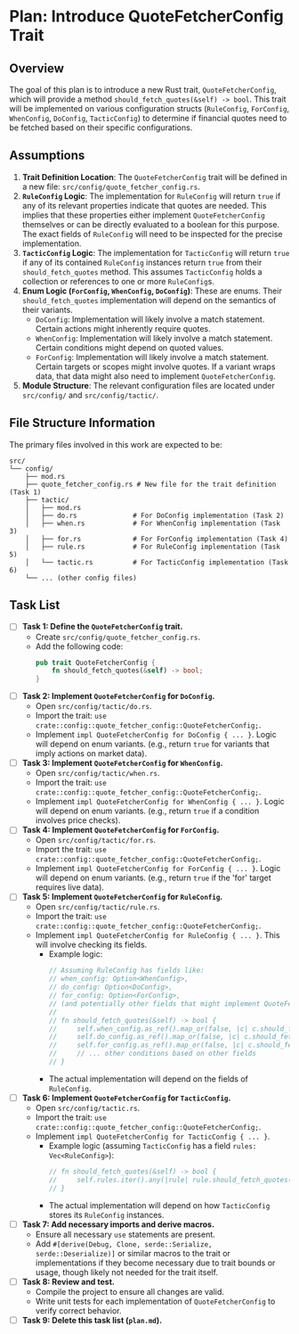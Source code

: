 # Plan: Introduce QuoteFetcherConfig Trait

## Overview

The goal of this plan is to introduce a new Rust trait, `QuoteFetcherConfig`, which will provide a method `should_fetch_quotes(&self) -> bool`. This trait will be implemented on various configuration structs (`RuleConfig`, `ForConfig`, `WhenConfig`, `DoConfig`, `TacticConfig`) to determine if financial quotes need to be fetched based on their specific configurations.

## Assumptions

1.  **Trait Definition Location**: The `QuoteFetcherConfig` trait will be defined in a new file: `src/config/quote_fetcher_config.rs`.
2.  **`RuleConfig` Logic**: The implementation for `RuleConfig` will return `true` if any of its relevant properties indicate that quotes are needed. This implies that these properties either implement `QuoteFetcherConfig` themselves or can be directly evaluated to a boolean for this purpose. The exact fields of `RuleConfig` will need to be inspected for the precise implementation.
3.  **`TacticConfig` Logic**: The implementation for `TacticConfig` will return `true` if any of its contained `RuleConfig` instances return `true` from their `should_fetch_quotes` method. This assumes `TacticConfig` holds a collection or references to one or more `RuleConfig`s.
4.  **Enum Logic (`ForConfig`, `WhenConfig`, `DoConfig`)**: These are enums. Their `should_fetch_quotes` implementation will depend on the semantics of their variants.
    *   `DoConfig`: Implementation will likely involve a match statement. Certain actions might inherently require quotes.
    *   `WhenConfig`: Implementation will likely involve a match statement. Certain conditions might depend on quoted values.
    *   `ForConfig`: Implementation will likely involve a match statement. Certain targets or scopes might involve quotes.
    If a variant wraps data, that data might also need to implement `QuoteFetcherConfig`.
5.  **Module Structure**: The relevant configuration files are located under `src/config/` and `src/config/tactic/`.

## File Structure Information

The primary files involved in this work are expected to be:

```
src/
└── config/
    ├── mod.rs
    ├── quote_fetcher_config.rs # New file for the trait definition (Task 1)
    ├── tactic/
    │   ├── mod.rs
    │   ├── do.rs              # For DoConfig implementation (Task 2)
    │   ├── when.rs            # For WhenConfig implementation (Task 3)
    │   ├── for.rs             # For ForConfig implementation (Task 4)
    │   ├── rule.rs            # For RuleConfig implementation (Task 5)
    │   └── tactic.rs          # For TacticConfig implementation (Task 6)
    └── ... (other config files)
```

## Task List

- [ ] **Task 1: Define the `QuoteFetcherConfig` trait.**
    - Create `src/config/quote_fetcher_config.rs`.
    - Add the following code:
      ```rust
      pub trait QuoteFetcherConfig {
          fn should_fetch_quotes(&self) -> bool;
      }
      ```
- [ ] **Task 2: Implement `QuoteFetcherConfig` for `DoConfig`.**
    - Open `src/config/tactic/do.rs`.
    - Import the trait: `use crate::config::quote_fetcher_config::QuoteFetcherConfig;`.
    - Implement `impl QuoteFetcherConfig for DoConfig { ... }`. Logic will depend on enum variants. (e.g., return `true` for variants that imply actions on market data).
- [ ] **Task 3: Implement `QuoteFetcherConfig` for `WhenConfig`.**
    - Open `src/config/tactic/when.rs`.
    - Import the trait: `use crate::config::quote_fetcher_config::QuoteFetcherConfig;`.
    - Implement `impl QuoteFetcherConfig for WhenConfig { ... }`. Logic will depend on enum variants. (e.g., return `true` if a condition involves price checks).
- [ ] **Task 4: Implement `QuoteFetcherConfig` for `ForConfig`.**
    - Open `src/config/tactic/for.rs`.
    - Import the trait: `use crate::config::quote_fetcher_config::QuoteFetcherConfig;`.
    - Implement `impl QuoteFetcherConfig for ForConfig { ... }`. Logic will depend on enum variants. (e.g., return `true` if the 'for' target requires live data).
- [ ] **Task 5: Implement `QuoteFetcherConfig` for `RuleConfig`.**
    - Open `src/config/tactic/rule.rs`.
    - Import the trait: `use crate::config::quote_fetcher_config::QuoteFetcherConfig;`.
    - Implement `impl QuoteFetcherConfig for RuleConfig { ... }`. This will involve checking its fields.
        - Example logic:
          ```rust
          // Assuming RuleConfig has fields like:
          // when_config: Option<WhenConfig>,
          // do_config: Option<DoConfig>,
          // for_config: Option<ForConfig>,
          // (and potentially other fields that might implement QuoteFetcherConfig or be booleans)
          //
          // fn should_fetch_quotes(&self) -> bool {
          //     self.when_config.as_ref().map_or(false, |c| c.should_fetch_quotes()) ||
          //     self.do_config.as_ref().map_or(false, |c| c.should_fetch_quotes()) ||
          //     self.for_config.as_ref().map_or(false, |c| c.should_fetch_quotes()) // ||
          //     // ... other conditions based on other fields
          // }
          ```
        - The actual implementation will depend on the fields of `RuleConfig`.
- [ ] **Task 6: Implement `QuoteFetcherConfig` for `TacticConfig`.**
    - Open `src/config/tactic.rs`.
    - Import the trait: `use crate::config::quote_fetcher_config::QuoteFetcherConfig;`.
    - Implement `impl QuoteFetcherConfig for TacticConfig { ... }`.
        - Example logic (assuming `TacticConfig` has a field `rules: Vec<RuleConfig>`):
          ```rust
          // fn should_fetch_quotes(&self) -> bool {
          //     self.rules.iter().any(|rule| rule.should_fetch_quotes())
          // }
          ```
        - The actual implementation will depend on how `TacticConfig` stores its `RuleConfig` instances.
- [ ] **Task 7: Add necessary imports and derive macros.**
    - Ensure all necessary `use` statements are present.
    - Add `#[derive(Debug, Clone, serde::Serialize, serde::Deserialize)]` or similar macros to the trait or implementations if they become necessary due to trait bounds or usage, though likely not needed for the trait itself.
- [ ] **Task 8: Review and test.**
    - Compile the project to ensure all changes are valid.
    - Write unit tests for each implementation of `QuoteFetcherConfig` to verify correct behavior.
- [ ] **Task 9: Delete this task list (`plan.md`).** 